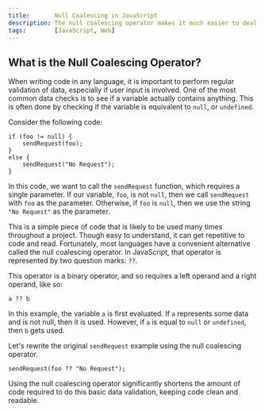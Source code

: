 ```yaml
---
title:       Null Coalescing in JavaScript
description: The null coalescing operator makes it much easier to deal with null variables, and is a handy technique for providing alternative data when such a case occurs.
tags:        [JavaScript, Web]
---
```


## What is the Null Coalescing Operator?

When writing code in any language, it is important to perform regular validation of data, especially if user input is involved. One of the most common data checks is to see if a variable actually contains anything. This is often done by checking if the variable is equivalent to `null`, or `undefined`.

Consider the following code:

    if (foo != null) {
        sendRequest(foo);
    }
    else {
        sendRequest("No Request");
    }

In this code, we want to call the `sendRequest` function, which requires a single parameter. If our variable, `foo`, is not `null`, then we call `sendRequest` with `foo` as the parameter. Otherwise, if `foo` is `null`, then we use the string `"No Request"` as the parameter.

This is a simple piece of code that is likely to be used many times throughout a project. Though easy to understand, it can get repetitive to code and read. Fortunately, most languages have a convenient alternative called the null coalescing operator. In JavaScript, that operator is represented by two question marks: `??`.

This operator is a binary operator, and so requires a left operand and a right operand, like so:

    a ?? b

In this example, the variable `a` is first evaluated. If `a` represents some data and is not null, then it is used. However, if `a` is equal to `null` or `undefined`, then `b` gets used.

Let's rewrite the original `sendRequest` example using the null coalescing operator.

    sendRequest(foo ?? "No Request");

Using the null coalescing operator significantly shortens the amount of code required to do this basic data validation, keeping code clean and readable.